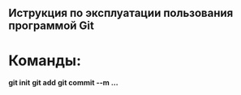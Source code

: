 ## Иструкция по эксплуатации пользования программой Git
# Команды:
**git init**
**git add**
**git commit --m ...**
